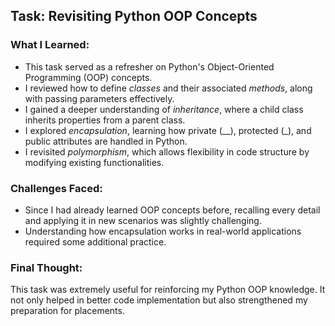 ## Task: Revisiting Python OOP Concepts  

### What I Learned:  
- This task served as a refresher on Python's Object-Oriented Programming (OOP) concepts.  
- I reviewed how to define *classes* and their associated *methods*, along with passing parameters effectively.  
- I gained a deeper understanding of *inheritance*, where a child class inherits properties from a parent class.  
- I explored *encapsulation*, learning how private (__), protected (_), and public attributes are handled in Python.  
- I revisited *polymorphism*, which allows flexibility in code structure by modifying existing functionalities.  

### Challenges Faced:  
- Since I had already learned OOP concepts before, recalling every detail and applying it in new scenarios was slightly challenging.  
- Understanding how encapsulation works in real-world applications required some additional practice.  

### Final Thought:  
This task was extremely useful for reinforcing my Python OOP knowledge. It not only helped in better code implementation but also strengthened my preparation for placements.
